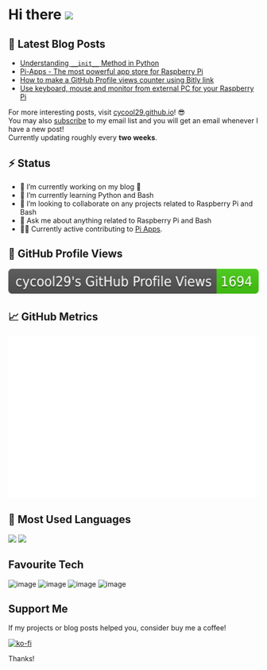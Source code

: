 # Hi there <a href="https://github.com/cycool29/cycool29"><img src="https://media.giphy.com/media/hvRJCLFzcasrR4ia7z/giphy.gif" width="25px"></a> 

## 📝 Latest Blog Posts 
- [Understanding `__init__` Method in Python](https://cycool29.github.io/post/000004)
- [Pi-Apps - The most powerful app store for Raspberry Pi](https://cycool29.github.io/post/000003)
- [How to make a GitHub Profile views counter using Bitly link](https://cycool29.github.io/post/000002)
- [Use keyboard, mouse and monitor from external PC for your Raspberry Pi](https://cycool29.github.io/post/000001)

For more interesting posts, visit [cycool29.github.io](https://cycool29.github.io)! 😎    
You may also [subscribe](https://cycool29.github.io/subscribe) to my email list and you will get an email whenever I have a new post!    
Currently updating roughly every **two weeks**.    

## ⚡ Status 

- 🔭  I’m currently working on my blog 📝
- 🌱  I’m currently learning Python and Bash
- 👯  I’m looking to collaborate on any projects related to Raspberry Pi and Bash
- 💬  Ask me about anything related to Raspberry Pi and Bash
- 👨‍💻  Currently active contributing to [Pi Apps](https://github.com/Botspot/pi-apps).


## 👀 GitHub Profile Views
[<img src="https://raw.githubusercontent.com/cycool29/cycool29/main/profile-views.svg" height="50"/>](https://github.com/cycool29)


## 📈 GitHub Metrics 

![GitHub Metrics](https://github.com/cycool29/cycool29/raw/main/github-metrics.svg)

## 🤘 Most Used Languages
[<img src="https://github-readme-stats.vercel.app/api/top-langs/?username=cycool29&exclude_repo=joyfulmco,cycool29,cycool29.github.io,fsnotifier-pycharm-rpi,hacker-theme-linux,hacker-theme-geany&title_color=00ff00&text_color=00ff00&icon_color=00ff00&border_color=00ff00&bg_color=000000">](https://github.com/cycool29) ![](https://bit.ly/cycool29-profile)


## Favourite Tech

![image](https://user-images.githubusercontent.com/88134003/154879681-15663b0c-f590-47d8-bbbd-4626c031975c.png)
![image](https://user-images.githubusercontent.com/88134003/154879703-20a40bf5-0054-40a7-b763-26e4f467138d.png)
![image](https://user-images.githubusercontent.com/88134003/154879715-3a9243ab-9718-434c-8944-0e7aa980e14c.png)
![image](https://user-images.githubusercontent.com/88134003/154879729-23a34865-2cc9-4121-a928-677df0aaccf7.png)


## Support Me

If my projects or blog posts helped you, consider buy me a coffee!

[![ko-fi](https://github.com/cycool29/cycool29/raw/main/githubbutton_sm.svg)](https://ko-fi.com/cycool29) 

Thanks!
